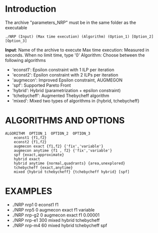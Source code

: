 # Introduction

The archive "parameters_NRP" must be in the same folder as the executable

```
./NRP (Input) (Max time execution) (Algorithm) (Option_1) [Option_2] [Option_3]
```

**Input**: Name of the archive to execute
Max time execution: Measured in seconds. When no limit time, type '0'
Algorithm: Choose between the following algorithms
 * 'econst1': Epsilon constraint with 1 ILP per iteration
 * 'econst2': Epsilon constraint with 2 ILPs per iteration
 * 'augmecon': Improved Epsilon constraint, AUGMEGON
 * 'spf': Supported Pareto Front
 * 'hybrid': Hybrid (parametrization + epsilon constraint)
 * 'tchebycheff': Augmented Thebycheff algorithm
 * 'mixed': Mixed two types of algorithms in {hybrid, tchebycheff}

# ALGORITHMS AND OPTIONS
	ALGORITHM  OPTION_1  OPTION_2  OPTION_3
		econst1 {f1,f2}
		econst2 {f1,f2}
		augmecon exact {f1,f2} {'fix','variable'}
		augmecon anytime {f1 , f2} {'fix','variable'}
		spf {exact,approximate}	
		hybrid exact
		hybrid anytime {normal,quadrants} {area,unexplored}
		tchebycheff {exact,anytime}	
		mixed {hybrid tchebycheff} {tchebycheff hybrid} [spf]


# EXAMPLES

* ./NRP nrp1 0 econst1 f1
* ./NRP nrp5 0 augmecon exact f1 variable
* ./NRP nrp-g2 0 augmecon exact f1 0.00001
* ./NRP nrp-e1 300 mixed hybrid tchebycheff
* ./NRP nrp-m4 60 mixed hybrid tchebycheff spf


